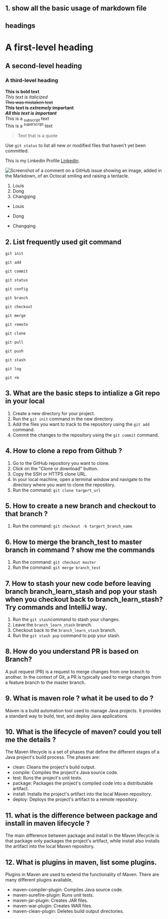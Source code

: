 ## 1. show all the basic usage of markdown file ##
## headings ##
# A first-level heading
## A second-level heading
### A third-level heading

**This is bold text** <br>
_This text is italicized_ <br>
~~This was mistaken text~~ <br>
**This text is _extremely_ important** <br>
***All this text is important*** <br>
This is a <sub>subscript</sub> text <br>
This is a <sup>superscript</sup> text <br>

> Text that is a quote  <br>

Use `git status` to list all new or modified files that haven't yet been committed. <br>

This is my Linkedin Profile [Linkedin](https://www.linkedin.com/in/changqing-dong-72788451/). <br>

![Screenshot of a comment on a GitHub issue showing an image, added in the Markdown, of an Octocat smiling and raising a tentacle.](https://myoctocat.com/assets/images/base-octocat.svg)  <br>
1. Louis
1. Dong
1. Changqing   <br>
- Louis 
* Dong
+ Changqing  <br>

## 2. List frequently used git command ##  

`git init`

`git add`

`git commit`

`git status`

`git config`

`git branch`

`git checkout`

`git merge`

`git remote`

`git clone`

`git pull`

`git push`

`git stash`

`git log`

`git rm`

## 3. What are the basic steps to intialize a Git repo in your local ##  
1. Create a new directory for your project. <br>
1. Run the `git init` command in the new directory. <br> 
1. Add the files you want to track to the repository using the `git add` command. <br>
1. Commit the changes to the repository using the `git commit` command. <br>

## 4. How to clone a repo from Github ? ##  

1. Go to the GitHub repository you want to clone.
1. Click on the "Clone or download" button.
1. Copy the SSH or HTTPS clone URL.
1. In your local machine, open a terminal window and navigate to the directory where you want to clone the repository.
1. Run the command: `git clone targert_url`

## 5.	How to create a new branch and checkout to that branch ? ##  
1. Run the command: `git checkout -b targert_branch_name`

## 6.	How to merge the branch_test to master branch in command ? show me the commands ##  
1. Run the command: `git checkout master`
1. Run the command: `git merge branch_test`

## 7. How to stash your new code before leaving branch branch_learn_stash and pop your stash when you checkout back to branch_learn_stash? Try commands and IntelliJ way. ##

1. Run the `git stash`command to stash your changes.
1. Leave the `branch_learn_stash` branch.
1. Checkout back to the `branch_learn_stash` branch.
1. Run the `git stash pop` command to pop your stash.

## 8.	How do you understand PR is based on Branch? ##  

A pull request (PR) is a request to merge changes from one branch to another. In the context of Git, a PR is typically used to merge changes from a feature branch to the master branch.

## 9.	What is maven role ? what it be used to do ? ##  

Maven is a build automation tool used to manage Java projects. It provides a standard way to build, test, and deploy Java applications

## 10.	What is the lifecycle of maven? could you tell me the details ? ##  

The Maven lifecycle is a set of phases that define the different stages of a Java project's build process. The phases are:

* clean: Cleans the project's build output. <br>
* compile: Compiles the project's Java source code. <br>
* test: Runs the project's unit tests. <br>
* package: Packages the project's compiled code into a distributable artifact. <br>
* install: Installs the project's artifact into the local Maven repository. <br>
* deploy: Deploys the project's artifact to a remote repository. <br>

## 11.	what is the difference between package and install in maven lifecycle ? ##  

The main difference between package and install in the Maven lifecycle is that package only packages the project's artifact, while install also installs the artifact into the local Maven repository.

## 12.	What is plugins in maven, list some plugins. ##  

Plugins in Maven are used to extend the functionality of Maven. There are many different plugins available, 

* maven-compiler-plugin: Compiles Java source code. <br>
* maven-surefire-plugin: Runs unit tests. <br>
* maven-jar-plugin: Creates JAR files. <br>
* maven-war-plugin: Creates WAR files. <br>
* maven-clean-plugin: Deletes build output directories. <br>

